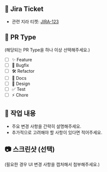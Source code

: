## 🔗 Jira Ticket

- 관련 지라 티켓: [JIRA-123](https://starmix.atlassian.net/browse/JIRA-123)

## 📌 PR Type

(해당되는 PR Type을 하나 이상 선택해주세요.)

- [ ] ✨ Feature
- [ ] 🐛 Bugfix
- [ ] 🛠 Refactor
- [ ] 📝 Docs
- [ ] 🎨 Design
- [ ] ✅ Test
- [ ] ⚡️ Chore

## 📝 작업 내용

- 주요 변경 사항을 간략히 설명해주세요.
- 추가적으로 고려해야 할 사항이 있다면 적어주세요.

## 📷 스크린샷 (선택)

(필요한 경우 UI 변경 사항을 캡처해서 첨부해주세요.)

